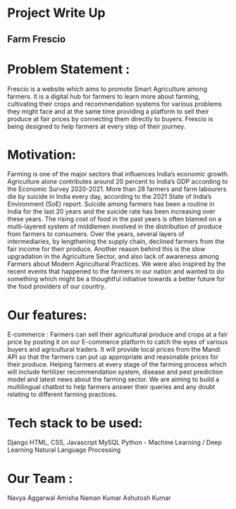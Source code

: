 # Project Write Up

## Farm Frescio
 
# Problem Statement :

Frescio is a website which aims to promote Smart Agriculture among farmers. It is a digital hub for farmers to learn more about farming, cultivating their crops and recommendation systems for various problems they might face and at the same time providing a platform to sell their produce at fair prices by connecting them directly to buyers. Frescio is being designed to help farmers at every step of their journey. 

# Motivation:

Farming is one of the major sectors that influences India’s economic growth. Agriculture alone contributes around 20 percent to India’s GDP according to the Economic Survey 2020-2021.
More than 28 farmers and farm labourers die by suicide in India every day, according to the 2021 State of India’s Environment (SoE) report. Suicide among farmers has been a routine in India for the last 20 years and the suicide rate has been increasing over these years. 
The rising cost of food in the past years is often blamed on a multi-layered system of middlemen involved in the distribution of produce from farmers to consumers. Over the years, several layers of intermediaries, by lengthening the supply chain, declined farmers from the fair income for their produce.
Another reason behind this is the slow upgradation in the Agriculture Sector, and also lack of awareness among Farmers about Modern Agricultural Practices.
We were also inspired by the recent events that happened to the farmers in our nation and wanted to do something which might be a thoughtful initiative towards a better future for the food providers of our country.

# Our features:

E-commerce : Farmers can sell their agricultural produce and crops at a fair price by posting it on our E-commerce platform to catch the eyes of various buyers and agricultural traders. It will provide local prices from the Mandi API so that the farmers can put up appropriate and reasonable prices for their produce.
Helping farmers at every stage of the farming process which will include fertilizer recommendation system, disease and pest prediction model and latest news about the farming sector.
We are aiming to build a multilingual chatbot to help farmers answer their queries and any doubt relating to different farming practices.

# Tech stack to be used:
Django
HTML, CSS, Javascript
MySQL 
Python - Machine Learning / Deep Learning
Natural Language Processing

# Our Team :
Navya Aggarwal
Amisha
Naman Kumar
Ashutosh Kumar

